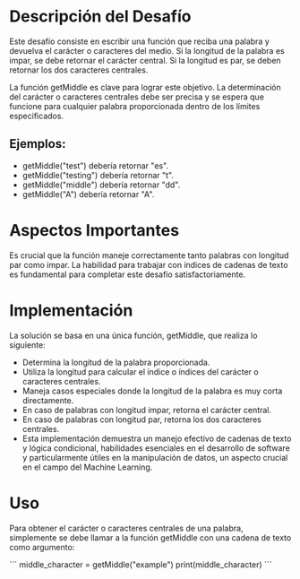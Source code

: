 # Descripción del Desafío

Este desafío consiste en escribir una función que reciba una palabra y devuelva el carácter o caracteres del medio. Si la longitud de la palabra es impar, se debe retornar el carácter central. Si la longitud es par, se deben retornar los dos caracteres centrales.

La función getMiddle es clave para lograr este objetivo. La determinación del carácter o caracteres centrales debe ser precisa y se espera que funcione para cualquier palabra proporcionada dentro de los límites especificados.

## Ejemplos:

* getMiddle("test") debería retornar "es".
* getMiddle("testing") debería retornar "t".
* getMiddle("middle") debería retornar "dd".
* getMiddle("A") debería retornar "A".

# Aspectos Importantes

Es crucial que la función maneje correctamente tanto palabras con longitud par como impar. La habilidad para trabajar con índices de cadenas de texto es fundamental para completar este desafío satisfactoriamente.

# Implementación

La solución se basa en una única función, getMiddle, que realiza lo siguiente:

* Determina la longitud de la palabra proporcionada.
* Utiliza la longitud para calcular el índice o índices del carácter o caracteres centrales.
* Maneja casos especiales donde la longitud de la palabra es muy corta directamente.
* En caso de palabras con longitud impar, retorna el carácter central.
* En caso de palabras con longitud par, retorna los dos caracteres centrales.
* Esta implementación demuestra un manejo efectivo de cadenas de texto y lógica condicional, habilidades esenciales en el desarrollo de software y particularmente útiles en la manipulación de datos, un aspecto crucial en el campo del Machine Learning.

# Uso

Para obtener el carácter o caracteres centrales de una palabra, simplemente se debe llamar a la función getMiddle con una cadena de texto como argumento:

´´´
middle_character = getMiddle("example")
print(middle_character)
´´´
